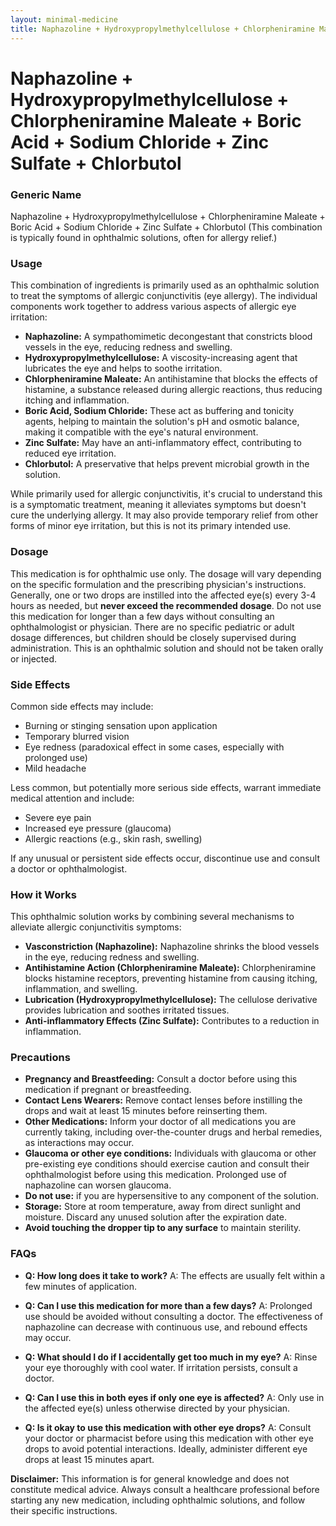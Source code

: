 ```yaml
---
layout: minimal-medicine
title: Naphazoline + Hydroxypropylmethylcellulose + Chlorpheniramine Maleate + Boric Acid + Sodium Chloride + Zinc Sulfate + Chlorbutol
---
```


# Naphazoline + Hydroxypropylmethylcellulose + Chlorpheniramine Maleate + Boric Acid + Sodium Chloride + Zinc Sulfate + Chlorbutol
### Generic Name

Naphazoline + Hydroxypropylmethylcellulose + Chlorpheniramine Maleate + Boric Acid + Sodium Chloride + Zinc Sulfate + Chlorbutol (This combination is typically found in ophthalmic solutions, often for allergy relief.)


### Usage

This combination of ingredients is primarily used as an ophthalmic solution to treat the symptoms of allergic conjunctivitis (eye allergy).  The individual components work together to address various aspects of allergic eye irritation:

* **Naphazoline:** A sympathomimetic decongestant that constricts blood vessels in the eye, reducing redness and swelling.
* **Hydroxypropylmethylcellulose:** A viscosity-increasing agent that lubricates the eye and helps to soothe irritation.
* **Chlorpheniramine Maleate:** An antihistamine that blocks the effects of histamine, a substance released during allergic reactions, thus reducing itching and inflammation.
* **Boric Acid, Sodium Chloride:** These act as buffering and tonicity agents, helping to maintain the solution's pH and osmotic balance, making it compatible with the eye's natural environment.
* **Zinc Sulfate:**  May have an anti-inflammatory effect, contributing to reduced eye irritation.
* **Chlorbutol:** A preservative that helps prevent microbial growth in the solution.

While primarily used for allergic conjunctivitis, it's crucial to understand this is a symptomatic treatment, meaning it alleviates symptoms but doesn't cure the underlying allergy.  It may also provide temporary relief from other forms of minor eye irritation, but this is not its primary intended use.


### Dosage

This medication is for ophthalmic use only.  The dosage will vary depending on the specific formulation and the prescribing physician's instructions.  Generally, one or two drops are instilled into the affected eye(s) every 3-4 hours as needed, but  **never exceed the recommended dosage**.  Do not use this medication for longer than a few days without consulting an ophthalmologist or physician.  There are no specific pediatric or adult dosage differences, but children should be closely supervised during administration.  This is an ophthalmic solution and should not be taken orally or injected.


### Side Effects

Common side effects may include:

* Burning or stinging sensation upon application
* Temporary blurred vision
* Eye redness (paradoxical effect in some cases, especially with prolonged use)
* Mild headache

Less common, but potentially more serious side effects, warrant immediate medical attention and include:

* Severe eye pain
* Increased eye pressure (glaucoma)
* Allergic reactions (e.g., skin rash, swelling)

If any unusual or persistent side effects occur, discontinue use and consult a doctor or ophthalmologist.


### How it Works

This ophthalmic solution works by combining several mechanisms to alleviate allergic conjunctivitis symptoms:

* **Vasconstriction (Naphazoline):** Naphazoline shrinks the blood vessels in the eye, reducing redness and swelling.
* **Antihistamine Action (Chlorpheniramine Maleate):** Chlorpheniramine blocks histamine receptors, preventing histamine from causing itching, inflammation, and swelling.
* **Lubrication (Hydroxypropylmethylcellulose):** The cellulose derivative provides lubrication and soothes irritated tissues.
* **Anti-inflammatory Effects (Zinc Sulfate):** Contributes to a reduction in inflammation.


### Precautions

* **Pregnancy and Breastfeeding:**  Consult a doctor before using this medication if pregnant or breastfeeding.
* **Contact Lens Wearers:** Remove contact lenses before instilling the drops and wait at least 15 minutes before reinserting them.
* **Other Medications:** Inform your doctor of all medications you are currently taking, including over-the-counter drugs and herbal remedies, as interactions may occur.
* **Glaucoma or other eye conditions:** Individuals with glaucoma or other pre-existing eye conditions should exercise caution and consult their ophthalmologist before using this medication. Prolonged use of naphazoline can worsen glaucoma.
* **Do not use:** if you are hypersensitive to any component of the solution.
* **Storage:** Store at room temperature, away from direct sunlight and moisture.  Discard any unused solution after the expiration date.
* **Avoid touching the dropper tip to any surface** to maintain sterility.

### FAQs

* **Q: How long does it take to work?** A:  The effects are usually felt within a few minutes of application.

* **Q: Can I use this medication for more than a few days?** A:  Prolonged use should be avoided without consulting a doctor.  The effectiveness of naphazoline can decrease with continuous use, and rebound effects may occur.

* **Q: What should I do if I accidentally get too much in my eye?** A:  Rinse your eye thoroughly with cool water.  If irritation persists, consult a doctor.

* **Q: Can I use this in both eyes if only one eye is affected?** A: Only use in the affected eye(s) unless otherwise directed by your physician.

* **Q:  Is it okay to use this medication with other eye drops?** A:  Consult your doctor or pharmacist before using this medication with other eye drops to avoid potential interactions.  Ideally, administer different eye drops at least 15 minutes apart.

**Disclaimer:** This information is for general knowledge and does not constitute medical advice.  Always consult a healthcare professional before starting any new medication, including ophthalmic solutions, and follow their specific instructions.
